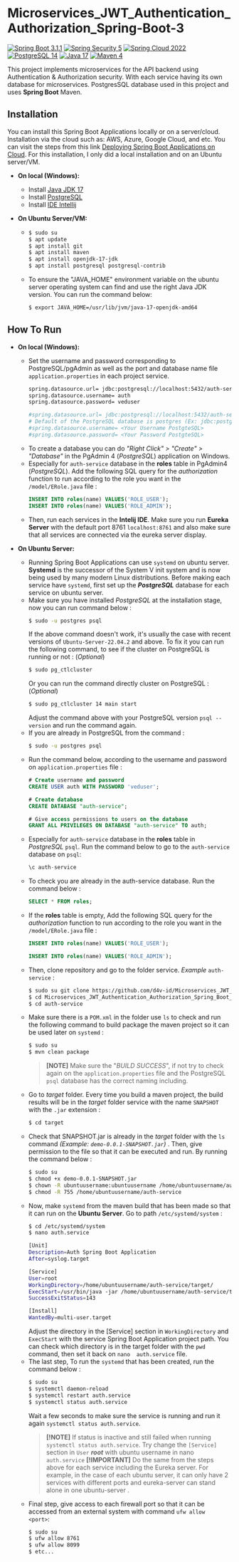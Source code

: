 # Microservices_JWT_Authentication_Authorization_Spring-Boot-3

[![Spring Boot 3.1.1](https://img.shields.io/badge/Spring%20Boot-3.1.1-green.svg?logo=spring-boot)](https://spring.io/blog/2023/06/22/spring-boot-3-1-1-available-now)
[![Spring Security 5](https://img.shields.io/badge/Spring%20Security-5-green.svg?logo=spring)](https://docs.spring.io/spring-security/reference/index.html)
[![Spring Cloud 2022](https://img.shields.io/badge/Spring%20Cloud-v2022.0.3-green.svg?logo=spring)](https://docs.spring.io/spring-security/reference/index.html)
[![PostgreSQL 14](https://img.shields.io/badge/PostgreSQL-v14-blue.svg?logo=postgresql)](https://www.postgresql.org/)
[![Java 17](https://img.shields.io/badge/Java-17-blue.svg)](https://www.oracle.com/java/technologies/javase/jdk17-archive-downloads.html)
[![Maven 4](https://img.shields.io/badge/Maven-4.0-orange.svg?logo=maven)](https://www.oracle.com/java/technologies/javase/jdk17-archive-downloads.html)

This project implements microservices for the API backend using Authentication & Authorization security. With each service having its own database for microservices. PostgresSQL database used in this project and uses **Spring Boot** Maven. 

## Installation
You can install this Spring Boot Applications locally or on a server/cloud. Installation via the cloud such as: AWS, Azure, Google Cloud, and etc. You can visit the steps from this link [Deploying Spring Boot Applications on Cloud](https://docs.spring.io/spring-boot/docs/current/reference/html/deployment.html#deployment.cloud). For this installation, I only did a local installation and on an Ubuntu server/VM.

- **On local (Windows):**
  - Install [Java JDK 17](https://www.oracle.com/java/technologies/javase/jdk17-archive-downloads.html)
  - Install [PostgreSQL](https://www.postgresql.org/download/windows/)
  - Install [IDE Intellij](https://www.jetbrains.com/idea/download/?section=windows)
    
- **On Ubuntu Server/VM:**
  - ```bash
    $ sudo su
    $ apt update
    $ apt install git
    $ apt install maven
    $ apt install openjdk-17-jdk
    $ apt install postgresql postgresql-contrib
    ```
  - To ensure the "JAVA_HOME" environment variable on the ubuntu server operating system can find and use the right Java JDK version. You can run the command below:
     ```bash
     $ export JAVA_HOME=/usr/lib/jvm/java-17-openjdk-amd64
     ```

## How To Run
- **On local (Windows):**
  - Set the username and password corresponding to PostgreSQL/pgAdmin as well as the port and database name file 
    `application.properties` in each project service.
    ```bash
    spring.datasource.url= jdbc:postgresql://localhost:5432/auth-service  
    spring.datasource.username= auth
    spring.datasource.password= veduser

    #spring.datasource.url= jdbc:postgresql://localhost:5432/auth-service
    # Default of the PostgreSQL database is postgres (Ex: jdbc:postgresql://localhost:5432/postgres)   
    #spring.datasource.username= <Your Username PostgteSQL>
    #spring.datasource.password= <Your Password PostgteSQL>
    ```
  - To create a database you can do _"Right Click" > "Create" > "Database"_ in the PgAdmin 4 (_PostgreSQL_) application on Windows.
  - Especially for `auth-service` database in the **roles** table in PgAdmin4 (_PostgreSQL_). Add the following SQL query for the 
    _authorization_ function to run according to the role you want in the `/model/ERole.java` file :
    ```sql
    INSERT INTO roles(name) VALUES('ROLE_USER');
    INSERT INTO roles(name) VALUES('ROLE_ADMIN');
    ```
  - Then, run each services in the **Intelij IDE**. Make sure you run **Eureka Server** with the default port 8761 `localhost:8761` 
    and also make sure that all services are connected via the eureka server display.
    
- **On Ubuntu Server:**
  - Running Spring Boot Applications can use `systemd` on ubuntu server. **Systemd** is the successor of the System V init system 
    and is now being used by many modern Linux distributions. Before making each service have `systemd`, first set up the 
    **_PostgreSQL_** database for each service on ubuntu server.
  - Make sure you have installed _PostgreSQL_ at the installation stage, now you can run command below :
    ```bash
    $ sudo -u postgres psql
    ```
    If the above command doesn't work, it's usually the case with recent versions of `Ubuntu-Server-22.04.2` and above. To fix it 
    you can run the following command, to see if the cluster on PostgreSQL is running or not : (_Optional_)
    ```bash
    $ sudo pg_ctlcluster
    ```
    Or you can run the command directly cluster on PostgreSQL : (_Optional_)
    ```bash
    $ sudo pg_ctlcluster 14 main start
    ```
    Adjust the command above with your PostgreSQL version `psql --version` and run the command again.
  - If you are already in PostgreSQL from the command :
    ```bash
    $ sudo -u postgres psql
    ```
  - Run the command below, according to the username and password on `application.properties` file :
    ```sql
    # Create username and password
    CREATE USER auth WITH PASSWORD 'veduser';

    # Create database
    CREATE DATABASE "auth-service";
    
    # Give access permissions to users on the database
    GRANT ALL PRIVILEGES ON DATABASE "auth-service" TO auth;
    ```
  - Especially for `auth-service` database in the **roles** table in _PostgreSQL_ `psql`. Run the command below to go to the `auth-service` database on `psql`:
    ```sql
    \c auth-service
    ```
  - To check you are already in the auth-service database. Run the command below :
    ```sql
    SELECT * FROM roles;
    ```
  - If the **roles** table is empty, Add the following SQL query for the _authorization_ function to run according to the role you 
    want 
    in the `/model/ERole.java` file :
    ```sql
    INSERT INTO roles(name) VALUES('ROLE_USER');
    ```
    ```sql
    INSERT INTO roles(name) VALUES('ROLE_ADMIN');
    ```
  - Then, clone repository and go to the folder service. _Example_ `auth-service` :
    ```bash
    $ sudo su git clone https://github.com/d4v-id/Microservices_JWT_Authentication_Authorization_Spring_Boot_3.git
    $ cd Microservices_JWT_Authentication_Authorization_Spring_Boot_3
    $ cd auth-service
    ```
  - Make sure there is a `POM.xml` in the folder use `ls` to check and run the following command to build package the maven project 
    so it can be used later on `systemd` :
    ```bash
    $ sudo su
    $ mvn clean package
    ```
    > **[NOTE]** Make sure the "_BUILD SUCCESS_", if not try to check again on the `application.properties` file and the PostgreSQL 
    `psql` database has the correct naming including.
  - Go to _target_ folder. Every time you build a maven project, the build results will be in the _target_  folder service with the 
    name `SNAPSHOT` with the `.jar` extension :
    ```bash
    $ cd target
    ```
  - Check that SNAPSHOT.jar is already in the _target_ folder with the `ls` command _(Example: `demo-0.0.1-SNAPSHOT.jar`)_ . Then, 
    give permission to the file so that it can be executed and run. By running the command below :
    ```bash
    $ sudo su
    $ chmod +x demo-0.0.1-SNAPSHOT.jar
    $ chown -R ubuntuusername:ubuntuusername /home/ubuntuusername/auth-service
    $ chmod -R 755 /home/ubuntuusername/auth-service
    ```
  - Now, make `systemd` from the maven build that has been made so that it can run on the **Ubuntu Server**. Go to path
    `/etc/systemd/system` :
    ```bash
    $ cd /etc/systemd/system
    $ nano auth.service
    ```
    ```bash
    [Unit]
    Description=Auth Spring Boot Application
    After=syslog.target

    [Service]
    User=root
    WorkingDirectory=/home/ubuntuusername/auth-service/target/
    ExecStart=/usr/bin/java -jar /home/ubuntuusername/auth-service/target/demo-0.0.1-SNAPSHOT.jar
    SuccessExitStatus=143

    [Install]
    WantedBy=multi-user.target
    ```
    Adjust the directory in the [Service] section in `WorkingDirectory` and `ExecStart` with the service Spring Boot Application 
    project path. You can check which directory is in the target folder with the `pwd` command, then set it back on `nano 
    auth.service` file.
  - The last step, To run the `systemd` that has been created, run the command below :
    ```bash
    $ sudo su
    $ systemctl daemon-reload
    $ systemctl restart auth.service
    $ systemctl status auth.service
    ```
    Wait a few seconds to make sure the service is running and run it again `systemctl status auth.service`.
    > **[!NOTE]** If status is inactive and still failed when running `systemctl status auth.service`. Try change the `[Service]`          section in `User` **_root_** with ubuntu username in nano `auth.service`
    > **[!IMPORTANT]** Do the same from the steps above for each service including the Eureka server. For example, in the case of 
      each ubuntu server, it can only have 2 services with different ports and eureka-server can stand alone in one ubuntu-server .
  - Final step, give access to each firewall port so that it can be accessed from an external system with command `ufw allow 
    <port>`:
    ```bash
    $ sudo su
    $ ufw allow 8761
    $ ufw allow 8099
    $ etc...
    ```
